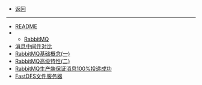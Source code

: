* [返回](/person/系统架构/)
---
* [README](/person/系统架构/中间件/)
* * [RabbitMQ](/person/系统架构/中间件/RabbitMQ)
* [消息中间件对比](/person/NoSQL/消息中间件对比)
* [RabbitMQ基础概念(一)](/person/系统架构/中间件/RabbitMQ基础概念(一))
* [RabbitMQ高级特性(二)](/person/系统架构/中间件/RabbitMQ高级特性(二))
* [RabbitMQ生产端保证消息100%投递成功](/person/系统架构/中间件/RabbitMQ生产端保证消息100投递成功)
* [FastDFS文件服务器](/person/系统架构/中间件/FastDFS文件服务器)